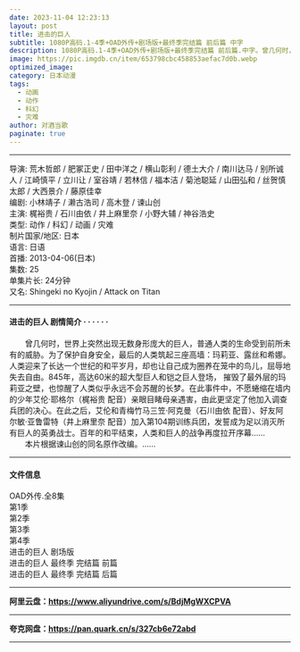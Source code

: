 ```yaml
---
date: 2023-11-04 12:23:13
layout: post
title: 进击的巨人
subtitle: 1080P高码.1-4季+OAD外传+剧场版+最终季完结篇 前后篇 中字
description: 1080P高码.1-4季+OAD外传+剧场版+最终季完结篇 前后篇.中字。曾几何时，世界上突然出现无数身形庞大的巨人，普通人类的生命受到前所未有的威胁。为了保护自身安全，最后的人类筑起三座高墙：玛莉亚、露丝和希娜。人类迎来了长达一个世纪的和平岁月，却也让自己成为圈养...
image: https://pic.imgdb.cn/item/653798cbc458853aefac7d0b.webp
optimized_image: 
category: 日本动漫
tags:
  - 动画
  - 动作
  - 科幻
  - 灾难
author: 对酒当歌
paginate: true
---
```


---

导演: 荒木哲郎 / 肥冢正史 / 田中洋之 / 横山彰利 / 德土大介 / 南川达马 / 别所诚人 / 江崎慎平 / 立川让 / 室谷靖 / 若林信 / 福本洁 / 菊池聪延 / 山田弘和 / 丝贺慎太郎 / 大西景介 / 藤原佳幸  
编剧: 小林靖子 / 濑古浩司 / 高木登 / 谏山创  
主演: 梶裕贵 / 石川由依 / 井上麻里奈 / 小野大辅 / 神谷浩史  
类型: 动作 / 科幻 / 动画 / 灾难  
制片国家/地区: 日本  
语言: 日语  
首播: 2013-04-06(日本)  
集数: 25  
单集片长: 24分钟  
又名: Shingeki no Kyojin / Attack on Titan  

---

#### 进击的巨人 剧情简介 · · · · · ·

　　曾几何时，世界上突然出现无数身形庞大的巨人，普通人类的生命受到前所未有的威胁。为了保护自身安全，最后的人类筑起三座高墙：玛莉亚、露丝和希娜。人类迎来了长达一个世纪的和平岁月，却也让自己成为圈养在笼中的鸟儿，屈辱地失去自由。845年，高达60米的超大型巨人和铠之巨人登场， 摧毁了最外层的玛莉亚之壁，也惊醒了人类似乎永远不会苏醒的长梦。在此事件中，不愿蜷缩在墙内的少年艾伦·耶格尔（梶裕贵 配音）亲眼目睹母亲遇害，由此更坚定了他加入调查兵团的决心。在此之后，艾伦和青梅竹马三笠·阿克曼（石川由依 配音）、好友阿尔敏·亚鲁雷特（井上麻里奈 配音）加入第104期训练兵团，发誓成为足以消灭所有巨人的英勇战士。百年的和平结束，人类和巨人的战争再度拉开序幕……  
　　本片根据谏山创的同名原作改编。……

---

#### 文件信息

OAD外传.全8集  
第1季  
第2季  
第3季  
第4季  
进击的巨人 剧场版  
进击的巨人 最终季 完结篇 前篇  
进击的巨人 最终季 完结篇 后篇  

---

**阿里云盘：<https://www.aliyundrive.com/s/BdjMgWXCPVA>**

---

**夸克网盘：<https://pan.quark.cn/s/327cb6e72abd>**

---
